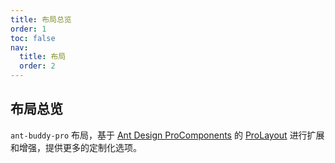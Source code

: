 ```yaml
---
title: 布局总览
order: 1
toc: false
nav:
  title: 布局
  order: 2
---
```


## 布局总览

`ant-buddy-pro` 布局，基于 [Ant Design ProComponents](https://procomponents.ant.design) 的 [ProLayout](https://github.com/ant-design/pro-components/tree/master/packages/layout) 进行扩展和增强，提供更多的定制化选项。
